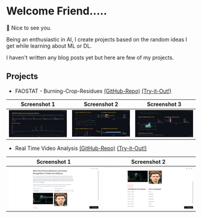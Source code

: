 # Welcome Friend.....

🤝 Nice to see you.

Being an enthusiastic in AI, I create projects based on the random ideas I get while learning about ML or DL.

I haven't written any blog posts yet but here are few of my projects.

## Projects

- FAOSTAT - Burning-Crop-Residues [(GitHub-Repo)](https://github.com/Karthikputchala/FAOSTAT-Burning-Crop-Residues)  [(Try-it-Out!)](https://karthikputchala-faostat-burning-crop-residues-app-zdvocv.streamlit.app/)

| Screenshot 1 | Screenshot 2 | Screenshot 3 |
|----------|----------|----------|
| ![](https://github.com/Karthikputchala/FAOSTAT-Burning-Crop-Residues/blob/main/Screenshots/Screenshot%20(30).png) | ![](https://github.com/Karthikputchala/FAOSTAT-Burning-Crop-Residues/blob/main/Screenshots/Screenshot%20(31).png) | ![](https://github.com/Karthikputchala/FAOSTAT-Burning-Crop-Residues/blob/main/Screenshots/Screenshot%20(33).png) |

- Real Time Video Analysis  [(GitHub-Repo)](https://github.com/Karthikputchala/Real-Time-Video-Analysis)  [(Try-it-Out!)](https://karthikputchala-real-time-video-analysis-main-69q96j.streamlit.app/)

| Screenshot 1 | Screenshot 2 |
|----------|----------|
| ![](https://github.com/Karthikputchala/Real-Time-Video-Analysis/blob/main/Screenshots/Screenshot%20(34).png) | ![](https://github.com/Karthikputchala/Real-Time-Video-Analysis/blob/main/Screenshots/Screenshot%20(35).png) |




